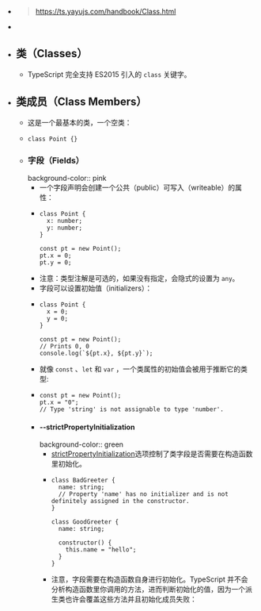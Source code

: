 - > https://ts.yayujs.com/handbook/Class.html
-
- ## 类（Classes）
	- TypeScript 完全支持 ES2015 引入的 `class` 关键字。
- ## 类成员（Class Members）
	- 这是一个最基本的类，一个空类：
	- ```
	  class Point {}
	  ```
	- ### 字段（Fields）
	  background-color:: pink
		- 一个字段声明会创建一个公共（public）可写入（writeable）的属性：
		- ```
		  class Point {
		    x: number;
		    y: number;
		  }
		   
		  const pt = new Point();
		  pt.x = 0;
		  pt.y = 0;
		  ```
		- 注意：类型注解是可选的，如果没有指定，会隐式的设置为 `any`。
		- 字段可以设置初始值（initializers）：
		- ```
		  class Point {
		    x = 0;
		    y = 0;
		  }
		   
		  const pt = new Point();
		  // Prints 0, 0
		  console.log(`${pt.x}, ${pt.y}`);
		  ```
		- 就像 `const` 、`let` 和 `var` ，一个类属性的初始值会被用于推断它的类型:
		- ```
		  const pt = new Point();
		  pt.x = "0";
		  // Type 'string' is not assignable to type 'number'.
		  ```
		- #### --strictPropertyInitialization
		  background-color:: green
			- [strictPropertyInitialization](https://www.typescriptlang.org/tsconfig#strictPropertyInitialization)选项控制了类字段是否需要在构造函数里初始化。
			- ```
			  class BadGreeter {
			    name: string;
			    // Property 'name' has no initializer and is not definitely assigned in the constructor.
			  }
			  
			  class GoodGreeter {
			    name: string;
			   
			    constructor() {
			      this.name = "hello";
			    }
			  }
			  ```
			- 注意，字段需要在构造函数自身进行初始化。TypeScript 并不会分析构造函数里你调用的方法，进而判断初始化的值，因为一个派生类也许会覆盖这些方法并且初始化成员失败：